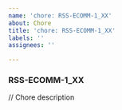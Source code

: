 ```yaml
---
name: 'chore: RSS-ECOMM-1_XX'
about: Chore
title: 'chore: RSS-ECOMM-1_XX'
labels: ''
assignees: ''

---
```


### RSS-ECOMM-1_XX  
// Chore description
